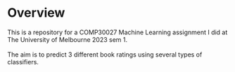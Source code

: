 # Overview 
This is a repository for a COMP30027 Machine Learning assignment I did at The University of Melbourne 2023 sem 1. <br>  
The aim is to predict 3 different book ratings using several types of classifiers.
